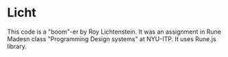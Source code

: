 # Licht
This code is a "boom"-er by Roy Lichtenstein. It was an assignment in Rune Madesn class "Programming Design systems" at NYU-ITP. It uses Rune.js library.
